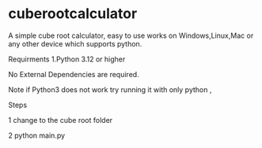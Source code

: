 # cuberootcalculator

A simple cube root calculator, easy to use works on Windows,Linux,Mac or any other device which supports python.


Requirments
1.Python 3.12 or higher

No External Dependencies are required.

Note if Python3 does not work try running it with only python ,

Steps

1 change to the cube root folder

2 python main.py
